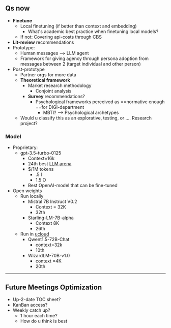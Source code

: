 ## Qs now
- **Finetune**
	- Local finetuning (if better than context and embedding)
		- What's academic best practice when finetuning local models?
	- If not: Covering api-costs through CBS
- **Lit-review** recommendations
- Prototype:
	- Human messages --> LLM agent
	- Framework for giving agency through persona adoption from messages between 2 (target individual and other person)
- Post-prototype
	- Partner orgs for more data
	- **Theoretical framework**
		- Market research methodology
			- Conjoint analysis
		- **Survey** recommendations?
			- Psychological frameworks perceived as ==normative enough ==for DIGI-department
				- MBTI? --> Psychological archetypes
	- Would u classify this as an explorative, testing, or …. Research project?

### Model
- Proprietary:
	- gpt-3.5-turbo-0125
		- Context=16k
		- 24th best [LLM arena](https://huggingface.co/spaces/lmsys/chatbot-arena-leaderboard)
		- $/1M tokens
			- .5 I
			- 1.5 O
		- Best OpenAI-model that can be fine-tuned
- Open weights
	- Run locally
		- Mistral 7B Instruct V0.2
			- Context = 32K
			- 32th
		- Starling-LM-7B-alpha
			- Context 8K
			- 26th
	- Run in [ucloud](https://cloud.sdu.dk/app/applications/overview/)
		- Qwent1.5-72B-Chat
			- context=32k
			- 10th
		- WizardLM-70B-v1.0
			- context =4K
			- 20th

---

## Future Meetings Optimization
- Up-2-date TOC sheet?
- KanBan access?
- Weekly catch up?
	- 1 hour each time?
	- How do u think is best
